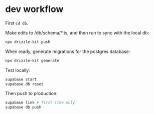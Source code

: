 # dev workflow

First `cd db`.

Make edits to /db/schema/*.ts, and then run to sync with the local db:

```bash
npx drizzle-kit push
```

When ready, generate migrations for the postgres database:

```bash
npx drizzle-kit generate
```

Test locally:

```bash
supabase start
supabase db reset
```

Then push to production:

```bash
supabase link # first time only
supabase db push
```
